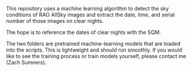 This repository uses a machine learning algorithm to detect the sky conditions of RAO AllSky images and extract the date, time, and serial number of those images on clear nights. 

The hope is to reference the dates of clear nights with the SQM.

The two folders are pretrained machine-learning models that are loaded into the scripts. This is lightweight and should run smoothly. If you would like to see the training process or train models yourself, please contact me (Zach Sumners).
